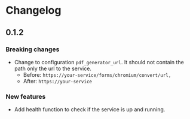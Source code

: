 # Changelog

## 0.1.2
### Breaking changes
- Change to configuration `pdf_generator_url`. It should not contain the path only the url to the service.
    - Before: `https://your-service/forms/chromium/convert/url,`
    - After: `https://your-service`

### New features
- Add health function to check if the service is up and running.
